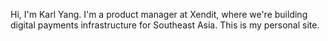 Hi, I'm Karl Yang. I'm a product manager at Xendit, where we're building digital payments infrastructure for Southeast Asia. This is my personal site.
